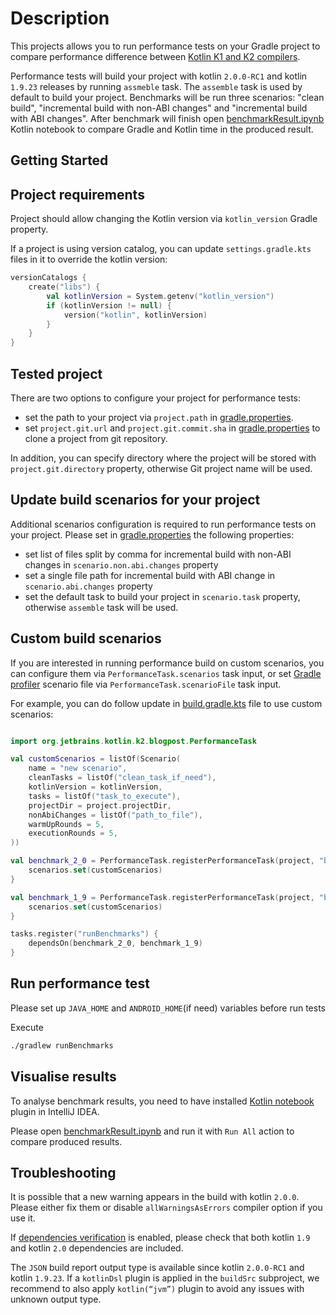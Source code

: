 # Description

This projects allows you to run performance tests on your Gradle project to compare 
performance difference between [Kotlin K1 and K2 compilers](https://blog.jetbrains.com/kotlin/2023/02/k2-kotlin-2-0/). 

Performance tests will build your project with kotlin `2.0.0-RC1` and kotlin `1.9.23` releases by running `assmeble` task.
The `assemble` task is used by default to build your project.
Benchmarks will be run three scenarios: "clean build",
"incremental build with non-ABI changes" and "incremental build with ABI changes".
After benchmark will finish open [benchmarkResult.ipynb](benchmarkResult.ipynb) Kotlin notebook to compare Gradle
and Kotlin time in the produced result.

## Getting Started

## Project requirements

Project should allow changing the Kotlin version via `kotlin_version` Gradle property.

If a project is using version catalog,
you can update `settings.gradle.kts` files in it to override the kotlin version:
```kotlin
versionCatalogs {
    create("libs") {
        val kotlinVersion = System.getenv("kotlin_version")
        if (kotlinVersion != null) {
            version("kotlin", kotlinVersion)
        }
    }
}

```

## Tested project

There are two options to configure your project for performance tests:
- set the path to your project via `project.path` in [gradle.properties](gradle.properties).
- set `project.git.url` and `project.git.commit.sha` in [gradle.properties](gradle.properties) to clone a project from git repository. 

In addition, you can specify directory where the project will be stored with `project.git.directory` property, 
otherwise Git project name will be used.

## Update build scenarios for your project  

Additional scenarios configuration is required to run performance tests on your project. 
Please set in [gradle.properties](gradle.properties) the following properties:
- set list of files split by comma for incremental build with non-ABI changes in `scenario.non.abi.changes` property
- set a single file path for incremental build with ABI change in `scenario.abi.changes` property
- set the default task to build your project in `scenario.task` property, otherwise `assemble` task will be used.

## Custom build scenarios

If you are interested in running performance build on custom scenarios, you can configure them via 
`PerformanceTask.scenarios` task input,
or set [Gradle profiler](https://github.com/gradle/gradle-profiler) scenario file via `PerformanceTask.scenarioFile` task input.

For example, you can do follow update in [build.gradle.kts](build.gradle.kts) file to use custom scenarios:

```kotlin

import org.jetbrains.kotlin.k2.blogpost.PerformanceTask

val customScenarios = listOf(Scenario(
    name = "new scenario",
    cleanTasks = listOf("clean_task_if_need"),
    kotlinVersion = kotlinVersion,
    tasks = listOf("task_to_execute"),
    projectDir = project.projectDir,
    nonAbiChanges = listOf("path_to_file"),
    warmUpRounds = 5,
    executionRounds = 5,
))

val benchmark_2_0 = PerformanceTask.registerPerformanceTask(project, "benchmark_2_0", "2.0.0-RC1") {
    scenarios.set(customScenarios)
}

val benchmark_1_9 = PerformanceTask.registerPerformanceTask(project, "benchmark_1_9", "1.9.23") {
    scenarios.set(customScenarios)
}

tasks.register("runBenchmarks") {
    dependsOn(benchmark_2_0, benchmark_1_9)
}

```

## Run performance test
Please set up `JAVA_HOME` and `ANDROID_HOME`(if need) variables before run tests

Execute 
```bash
./gradlew runBenchmarks
```

## Visualise results

To analyse benchmark results,
you need to have installed [Kotlin notebook](https://blog.jetbrains.com/kotlin/2023/07/introducing-kotlin-notebook/) 
plugin in IntelliJ IDEA.

Please open [benchmarkResult.ipynb](benchmarkResult.ipynb) and run it with `Run All` action to compare produced results. 

## Troubleshooting

It is possible that a new warning appears in the build with kotlin `2.0.0`. 
Please either fix them or disable `allWarningsAsErrors` compiler option if you use it.

If  [dependencies verification](https://docs.gradle.org/8.2.1/userguide/dependency_verification.html#sub:enabling-verification) is enabled,
please check that both kotlin `1.9` and kotlin `2.0` dependencies are included.

The `JSON` build report output type is available since kotlin `2.0.0-RC1` and kotlin `1.9.23`. 
If a `kotlinDsl` plugin is applied in the `buildSrc` subproject,
we recommend to also apply `kotlin(“jvm”)` plugin to avoid any issues with unknown output type.
